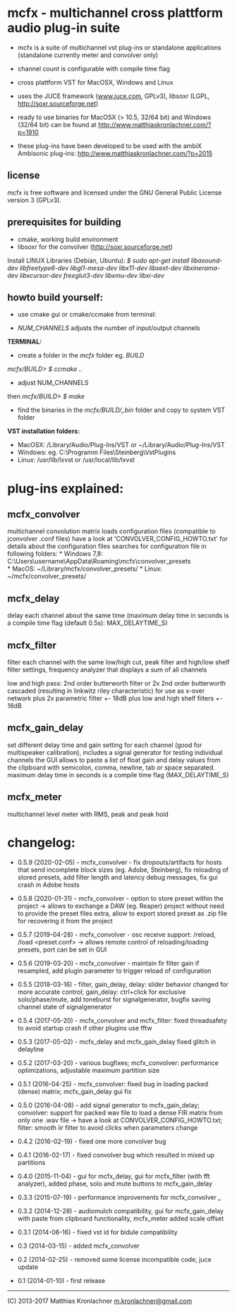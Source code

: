 mcfx - multichannel cross plattform audio plug-in suite
==============

- mcfx is a suite of multichannel vst plug-ins or standalone applications (standalone currently meter and convolver only)

- channel count is configurable with compile time flag

- cross plattform VST for MacOSX, Windows and Linux

- uses the JUCE framework (www.juce.com, GPLv3), libsoxr (LGPL, http://soxr.sourceforge.net)

- ready to use binaries for MacOSX (> 10.5, 32/64 bit) and Windows (32/64 bit) can be found at http://www.matthiaskronlachner.com/?p=1910

- these plug-ins have been developed to be used with the ambiX Ambisonic plug-ins: http://www.matthiaskronlachner.com/?p=2015

license
--------------

mcfx is free software and licensed under the GNU General Public License version 3 (GPLv3).

prerequisites for building
--------------

- cmake, working build environment
- libsoxr for the convolver (http://soxr.sourceforge.net)

Install LINUX Libraries (Debian, Ubuntu):
*$ sudo apt-get install libasound-dev libfreetype6-dev libgl1-mesa-dev libx11-dev libxext-dev libxinerama-dev libxcursor-dev freeglut3-dev libxmu-dev libxi-dev*

howto build yourself:
--------------

- use cmake gui or cmake/ccmake from terminal:

- *NUM_CHANNELS* adjusts the number of input/output channels

**TERMINAL:**

- create a folder in the *mcfx* folder eg. *BUILD*

*mcfx/BUILD> $ ccmake ..*

- adjust NUM_CHANNELS 

then
*mcfx/BUILD> $ make*

- find the binaries in the *mcfx/BUILD/_bin* folder and copy to system VST folder

**VST installation folders:**


- MacOSX: /Library/Audio/Plug-Ins/VST or ~/Library/Audio/Plug-Ins/VST
- Windows: eg. C:\Programm Files\Steinberg\VstPlugins
- Linux: /usr/lib/lxvst or /usr/local/lib/lxvst

plug-ins explained:
==============

mcfx_convolver
--------------
multichannel convolution matrix
loads configuration files (compatible to jconvolver .conf files)
have a look at 'CONVOLVER_CONFIG_HOWTO.txt' for details about the configuration files
searches for configuration file in following folders:
		* Windows 7,8: C:\Users\username\AppData\Roaming\mcfx\convolver_presets\
		* MacOS: ~/Library/mcfx/convolver_presets/
		* Linux: ~/mcfx/convolver_presets/


mcfx_delay
--------------
delay each channel about the same time (maximum delay time in seconds is a compile time flag (default 0.5s): MAX_DELAYTIME_S)


mcfx_filter
--------------
filter each channel with the same low/high cut, peak filter and high/low shelf filter settings, frequency analyzer that displays a sum of all channels

low and high pass: 2nd order butterworth filter or 2x 2nd order butterworth cascaded (resulting in linkwitz riley characteristic) for use as x-over network
plus 2x parametric filter +- 18dB
plus low and high shelf filters +- 18dB


mcfx_gain_delay
--------------
set different delay time and gain setting for each channel (good for multispeaker calibration), includes a signal generator for testing individual channels
the GUI allows to paste a list of float gain and delay values from the clipboard with semicolon, comma, newline, tab or space separated.
maximum delay time in seconds is a compile time flag (MAX_DELAYTIME_S)

mcfx_meter
--------------

multichannel level meter with RMS, peak and peak hold


changelog:
==============

- 0.5.9 (2020-02-05) - mcfx_convolver - fix dropouts/artifacts for hosts that send incomplete block sizes (eg. Adobe, Steinberg), fix reloading of stored presets, add filter length and latency debug messages, fix gui crash in Adobe hosts

- 0.5.8 (2020-01-31) - mcfx_convolver - option to store preset within the project -> allows to exchange a DAW (eg. Reaper) project without need to provide the preset files extra, allow to export stored preset as .zip file for recovering it from the project

- 0.5.7 (2019-04-28) - mcfx_convolver - osc receive support: /reload, /load <preset.conf> -> allows remote control of reloading/loading presets, port can be set in GUI

- 0.5.6 (2019-03-20) - mcfx_convolver - maintain fir filter gain if resampled, add plugin parameter to trigger reload of configuration

- 0.5.5 (2018-03-16) - filter, gain_delay, delay: slider behavior changed for more accurate control; gain_delay: ctrl+click for exclusive solo/phase/mute, add toneburst for signalgenerator, bugfix saving channel state of signalgenerator

- 0.5.4 (2017-05-20) - mcfx_convolver and mcfx_filter: fixed threadsafety to avoid startup crash if other plugins use fftw

- 0.5.3 (2017-05-02) - mcfx_delay and mcfx_gain_delay fixed glitch in delayline

- 0.5.2 (2017-03-20) - various bugfixes; mcfx_convolver: performance optimizations, adjustable maximum partition size

- 0.5.1 (2016-04-25) - mcfx_convolver: fixed bug in loading packed (dense) matrix; mcfx_gain_delay gui fix

- 0.5.0 (2016-04-08) - add signal generator to mcfx_gain_delay; convolver: support for packed wav file to load a dense FIR matrix from only one .wav file -> have a look at CONVOLVER_CONFIG_HOWTO.txt; filter: smooth iir filter to avoid clicks when parameters change

- 0.4.2 (2016-02-19) - fixed one more convolver bug

- 0.4.1 (2016-02-17) - fixed convolver bug which resulted in mixed up partitions

- 0.4.0 (2015-11-04) - gui for mcfx_delay, gui for mcfx_filter (with fft analyzer), added phase, solo and mute buttons to mcfx_gain_delay

- 0.3.3 (2015-07-19) - performance improvements for mcfx_convolver
_
- 0.3.2 (2014-12-28) - audiomulch compatibility, gui for mcfx_gain_delay with paste from clipboard functionality, mcfx_meter added scale offset

- 0.3.1 (2014-06-16) - fixed vst id for bidule compatibility

- 0.3 (2014-03-15) - added mcfx_convolver

- 0.2 (2014-02-25) - removed some license incompatible code, juce update

- 0.1 (2014-01-10) - first release 

______________________________
(C) 2013-2017 Matthias Kronlachner
m.kronlachner@gmail.com
